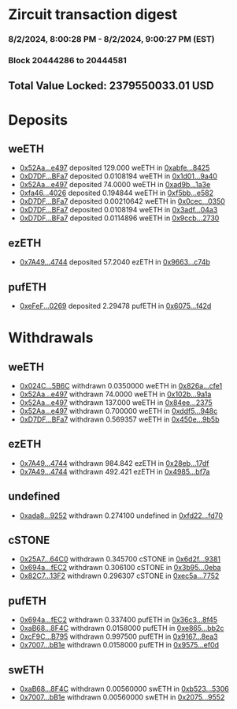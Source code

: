 # Zircuit transaction digest
### 8/2/2024, 8:00:28 PM - 8/2/2024, 9:00:27 PM (EST)
### Block 20444286 to 20444581

## Total Value Locked: 2379550033.01 USD

# Deposits
## weETH
- [0x52Aa...e497](https://etherscan.io/address/0x52Aa899454998Be5b000Ad077a46Bbe360F4e497) deposited 129.000 weETH in [0xabfe...8425](https://etherscan.io/tx/0x52Aa899454998Be5b000Ad077a46Bbe360F4e497)
- [0xD7DF...BFa7](https://etherscan.io/address/0xD7DF7E085214743530afF339aFC420c7c720BFa7) deposited 0.0108194 weETH in [0x1d01...9a40](https://etherscan.io/tx/0xD7DF7E085214743530afF339aFC420c7c720BFa7)
- [0x52Aa...e497](https://etherscan.io/address/0x52Aa899454998Be5b000Ad077a46Bbe360F4e497) deposited 74.0000 weETH in [0xad9b...1a3e](https://etherscan.io/tx/0x52Aa899454998Be5b000Ad077a46Bbe360F4e497)
- [0xfa46...4026](https://etherscan.io/address/0xfa465b1dd365aC56A30256bc26Cf483261a24026) deposited 0.194844 weETH in [0xf5bb...e582](https://etherscan.io/tx/0xfa465b1dd365aC56A30256bc26Cf483261a24026)
- [0xD7DF...BFa7](https://etherscan.io/address/0xD7DF7E085214743530afF339aFC420c7c720BFa7) deposited 0.00210642 weETH in [0x0cec...0350](https://etherscan.io/tx/0xD7DF7E085214743530afF339aFC420c7c720BFa7)
- [0xD7DF...BFa7](https://etherscan.io/address/0xD7DF7E085214743530afF339aFC420c7c720BFa7) deposited 0.0108194 weETH in [0x3adf...04a3](https://etherscan.io/tx/0xD7DF7E085214743530afF339aFC420c7c720BFa7)
- [0xD7DF...BFa7](https://etherscan.io/address/0xD7DF7E085214743530afF339aFC420c7c720BFa7) deposited 0.0114896 weETH in [0x9ccb...2730](https://etherscan.io/tx/0xD7DF7E085214743530afF339aFC420c7c720BFa7)
## ezETH
- [0x7A49...4744](https://etherscan.io/address/0x7A493Be5c2ce014cD049Bf178a1ac0Db1B434744) deposited 57.2040 ezETH in [0x9663...c74b](https://etherscan.io/tx/0x7A493Be5c2ce014cD049Bf178a1ac0Db1B434744)
## pufETH
- [0xeFeF...0269](https://etherscan.io/address/0xeFeFb83484578cc2E4A527E9a083D20b31a80269) deposited 2.29478 pufETH in [0x6075...f42d](https://etherscan.io/tx/0xeFeFb83484578cc2E4A527E9a083D20b31a80269)
# Withdrawals
## weETH
- [0x024C...5B6C](https://etherscan.io/address/0x024CdC6184ccA8B6967fE8B2Ca96DFBAfe8B5B6C) withdrawn 0.0350000 weETH in [0x826a...cfe1](https://etherscan.io/tx/0x024CdC6184ccA8B6967fE8B2Ca96DFBAfe8B5B6C)
- [0x52Aa...e497](https://etherscan.io/address/0x52Aa899454998Be5b000Ad077a46Bbe360F4e497) withdrawn 74.0000 weETH in [0x102b...9a1a](https://etherscan.io/tx/0x52Aa899454998Be5b000Ad077a46Bbe360F4e497)
- [0x52Aa...e497](https://etherscan.io/address/0x52Aa899454998Be5b000Ad077a46Bbe360F4e497) withdrawn 137.000 weETH in [0x84ee...2375](https://etherscan.io/tx/0x52Aa899454998Be5b000Ad077a46Bbe360F4e497)
- [0x52Aa...e497](https://etherscan.io/address/0x52Aa899454998Be5b000Ad077a46Bbe360F4e497) withdrawn 0.700000 weETH in [0xddf5...948c](https://etherscan.io/tx/0x52Aa899454998Be5b000Ad077a46Bbe360F4e497)
- [0xD7DF...BFa7](https://etherscan.io/address/0xD7DF7E085214743530afF339aFC420c7c720BFa7) withdrawn 0.569357 weETH in [0x450e...9b5b](https://etherscan.io/tx/0xD7DF7E085214743530afF339aFC420c7c720BFa7)
## ezETH
- [0x7A49...4744](https://etherscan.io/address/0x7A493Be5c2ce014cD049Bf178a1ac0Db1B434744) withdrawn 984.842 ezETH in [0x28eb...17df](https://etherscan.io/tx/0x7A493Be5c2ce014cD049Bf178a1ac0Db1B434744)
- [0x7A49...4744](https://etherscan.io/address/0x7A493Be5c2ce014cD049Bf178a1ac0Db1B434744) withdrawn 492.421 ezETH in [0x4985...bf7a](https://etherscan.io/tx/0x7A493Be5c2ce014cD049Bf178a1ac0Db1B434744)
## undefined
- [0xada8...9252](https://etherscan.io/address/0xada893391EaA1F7670F6D46B48569bEFF1D49252) withdrawn 0.274100 undefined in [0xfd22...fd70](https://etherscan.io/tx/0xada893391EaA1F7670F6D46B48569bEFF1D49252)
## cSTONE
- [0x25A7...64C0](https://etherscan.io/address/0x25A70E9a4C4c20340a8fF550Cfa8163cf6e264C0) withdrawn 0.345700 cSTONE in [0x6d2f...9381](https://etherscan.io/tx/0x25A70E9a4C4c20340a8fF550Cfa8163cf6e264C0)
- [0x694a...fEC2](https://etherscan.io/address/0x694a6E4bA57b3CB8A90Cb962edaCb6960305fEC2) withdrawn 0.306100 cSTONE in [0x3b95...0eba](https://etherscan.io/tx/0x694a6E4bA57b3CB8A90Cb962edaCb6960305fEC2)
- [0x82C7...13F2](https://etherscan.io/address/0x82C792A4E9548CCAEE16194023b4209A542813F2) withdrawn 0.296307 cSTONE in [0xec5a...7752](https://etherscan.io/tx/0x82C792A4E9548CCAEE16194023b4209A542813F2)
## pufETH
- [0x694a...fEC2](https://etherscan.io/address/0x694a6E4bA57b3CB8A90Cb962edaCb6960305fEC2) withdrawn 0.337400 pufETH in [0x36c3...8f45](https://etherscan.io/tx/0x694a6E4bA57b3CB8A90Cb962edaCb6960305fEC2)
- [0xaB68...8F4C](https://etherscan.io/address/0xaB68cb25F044242378B0B2DA8E064e2A267C8F4C) withdrawn 0.0158000 pufETH in [0xe865...bb2c](https://etherscan.io/tx/0xaB68cb25F044242378B0B2DA8E064e2A267C8F4C)
- [0xcF9C...B795](https://etherscan.io/address/0xcF9CbecbEe74e3dE9aCD68cBcA714daCdfA6B795) withdrawn 0.997500 pufETH in [0x9167...8ea3](https://etherscan.io/tx/0xcF9CbecbEe74e3dE9aCD68cBcA714daCdfA6B795)
- [0x7007...bB1e](https://etherscan.io/address/0x7007C985b13941654319721E89c25B738A6cbB1e) withdrawn 0.0158000 pufETH in [0x9575...ef0d](https://etherscan.io/tx/0x7007C985b13941654319721E89c25B738A6cbB1e)
## swETH
- [0xaB68...8F4C](https://etherscan.io/address/0xaB68cb25F044242378B0B2DA8E064e2A267C8F4C) withdrawn 0.00560000 swETH in [0xb523...5306](https://etherscan.io/tx/0xaB68cb25F044242378B0B2DA8E064e2A267C8F4C)
- [0x7007...bB1e](https://etherscan.io/address/0x7007C985b13941654319721E89c25B738A6cbB1e) withdrawn 0.00560000 swETH in [0x2075...9552](https://etherscan.io/tx/0x7007C985b13941654319721E89c25B738A6cbB1e)
